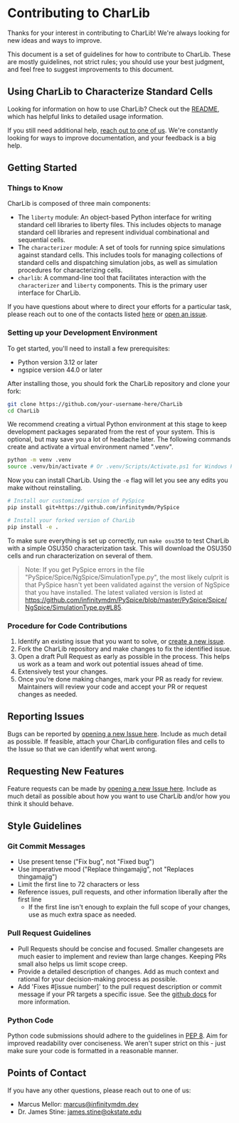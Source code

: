 # Contributing to CharLib
Thanks for your interest in contributing to CharLib! We're always looking for new ideas and ways to improve.

This document is a set of guidelines for how to contribute to CharLib. These are mostly guidelines, not strict rules; you should use your best judgment, and feel free to suggest improvements to this document.

## Using CharLib to Characterize Standard Cells
Looking for information on how to use CharLib? Check out the [README](https://github.com/stineje/CharLib/blob/main/README.md), which has helpful links to detailed usage information.

If you still need additional help, [reach out to one of us](#points-of-contact). We're constantly looking for ways to improve documentation, and your feedback is a big help.

## Getting Started

### Things to Know
CharLib is composed of three main components:

* The `liberty` module: An object-based Python interface for writing standard cell libraries to liberty files. This includes objects to manage standard cell libraries and represent individual combinational and sequential cells.
* The `characterizer` module: A set of tools for running spice simulations against standard cells. This includes tools for managing collections of standard cells and dispatching simulation jobs, as well as simulation procedures for characterizing cells.
* `charlib`: A command-line tool that facilitates interaction with the `characterizer` and `liberty` components. This is the primary user interface for CharLib.

If you have questions about where to direct your efforts for a particular task, please reach out to one of the contacts listed [here](#points-of-contact) or [open an issue](https://github.com/stineje/CharLib/issues/new/).

### Setting up your Development Environment
To get started, you'll need to install a few prerequisites:

* Python version 3.12 or later
* ngspice version 44.0 or later

After installing those, you should fork the CharLib repository and clone your fork:

```sh
git clone https://github.com/your-username-here/CharLib
cd CharLib
```

We recommend creating a virtual Python environment at this stage to keep development packages
separated from the rest of your system. This is optional, but may save you a lot of headache
later. The following commands create and activate a virtual environment named ".venv".

```sh
python -m venv .venv
source .venv/bin/activate # Or .venv/Scripts/Activate.ps1 for Windows Powershell. See https://docs.python.org/3/library/venv.html#how-venvs-work
```

Now you can install CharLib. Using the `-e` flag will let you see any edits you make without reinstalling.

```sh
# Install our customized version of PySpice
pip install git+https://github.com/infinitymdm/PySpice

# Install your forked version of CharLib
pip install -e .
```

To make sure everything is set up correctly, run `make osu350` to test CharLib with a simple OSU350
characterization task. This will download the OSU350 cells and run characterization on several of
them.

> Note: If you get PySpice errors in the file "PySpice/Spice/NgSpice/SimulationType.py", the most
likely culprit is that PySpice hasn't yet been validated against the version of NgSpice that you
have installed. The latest valiated version is listed at
https://github.com/infinitymdm/PySpice/blob/master/PySpice/Spice/NgSpice/SimulationType.py#L85.

### Procedure for Code Contributions
1. Identify an existing issue that you want to solve, or [create a new issue](https://github.com/stineje/CharLib/issues/new/).
2. Fork the CharLib repository and make changes to fix the identified issue.
3. Open a draft Pull Request as early as possible in the process. This helps us work as a team and work out potential issues ahead of time.
4. Extensively test your changes.
5. Once you're done making changes, mark your PR as ready for review. Maintainers will review your code and accept your PR or request changes as needed.

## Reporting Issues
Bugs can be reported by [opening a new Issue here](https://github.com/stineje/CharLib/issues/new/). Include as much detail as possible. If feasible, attach your CharLib configuration files and cells to the Issue so that we can identify what went wrong.

## Requesting New Features
Feature requests can be made by [opening a new Issue here](https://github.com/stineje/CharLib/issues/new/). Include as much detail as possible about how you want to use CharLib and/or how you think it should behave.

## Style Guidelines

### Git Commit Messages
* Use present tense ("Fix bug", not "Fixed bug")
* Use imperative mood ("Replace thingamajig", not "Replaces thingamajig")
* Limit the first line to 72 characters or less
* Reference issues, pull requests, and other information liberally after the first line
    * If the first line isn't enough to explain the full scope of your changes, use as much extra space as needed.

### Pull Request Guidelines
* Pull Requests should be concise and focused. Smaller changesets are much easier to implement and review than large changes. Keeping PRs small also helps us limit scope creep.
* Provide a detailed description of changes. Add as much context and rational for your decision-making process as possible.
* Add 'Fixes #[issue number]' to the pull request description or commit message if your PR targets a specific issue. See the [github docs](https://docs.github.com/en/issues/tracking-your-work-with-issues/linking-a-pull-request-to-an-issue) for more information.

### Python Code
Python code submissions should adhere to the guidelines in [PEP 8](https://peps.python.org/pep-0008/). Aim for improved readability over conciseness. We aren't super strict on this - just make sure your code is formatted in a reasonable manner.

## Points of Contact
If you have any other questions, please reach out to one of us:
* Marcus Mellor: marcus@infinitymdm.dev
* Dr. James Stine: james.stine@okstate.edu
